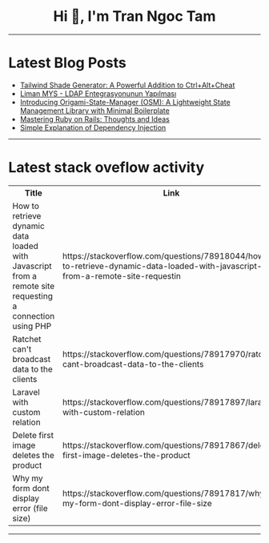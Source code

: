 <h1 align="center">Hi 👋, I'm Tran Ngoc Tam</h1>

---

# Latest Blog Posts 
<!-- BLOG-POST-LIST:START -->
- [Tailwind Shade Generator: A Powerful Addition to Ctrl+Alt+Cheat](https://dev.to/hkp22/tailwind-shade-generator-a-powerful-addition-to-ctrlaltcheat-2p71)
- [Liman MYS - LDAP Entegrasyonunun Yapılması](https://dev.to/aciklab/liman-mys-ldap-entegrasyonunun-yapilmasi-38l)
- [Introducing Origami-State-Manager &lpar;OSM&rpar;: A Lightweight State Management Library with Minimal Boilerplate](https://dev.to/abdulzahir/introducing-origami-state-manager-osm-a-lightweight-state-management-library-with-minimal-boilerplate-5b7n)
- [Mastering Ruby on Rails: Thoughts and Ideas](https://dev.to/salanoid/mastering-ruby-on-rails-thoughts-and-ideas-57a7)
- [Simple Explanation of Dependency Injection](https://dev.to/timthoi/simple-explanation-of-dependency-injection-4l0g)
<!-- BLOG-POST-LIST:END -->

---

# Latest stack oveflow activity
<table>
  <tr><th>Title</th><th>Link</th></tr>
  <!-- STACKOVERFLOW:START --><tr><td>How to retrieve dynamic data loaded with Javascript from a remote site requesting a connection using PHP</td><td>https://stackoverflow.com/questions/78918044/how-to-retrieve-dynamic-data-loaded-with-javascript-from-a-remote-site-requestin</td></tr><tr><td>Ratchet can&#39;t broadcast data to the clients</td><td>https://stackoverflow.com/questions/78917970/ratchet-cant-broadcast-data-to-the-clients</td></tr><tr><td>Laravel with custom relation</td><td>https://stackoverflow.com/questions/78917897/laravel-with-custom-relation</td></tr><tr><td>Delete first image deletes the product</td><td>https://stackoverflow.com/questions/78917867/delete-first-image-deletes-the-product</td></tr><tr><td>Why my form dont display error &lpar;file size&rpar;</td><td>https://stackoverflow.com/questions/78917817/why-my-form-dont-display-error-file-size</td></tr><!-- STACKOVERFLOW:END -->
</table>

---


